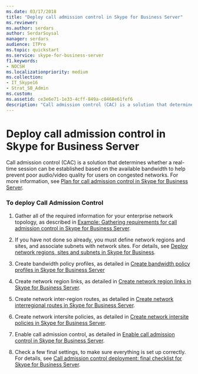 ```yaml
---
ms.date: 03/17/2018
title: "Deploy call admission control in Skype for Business Server"
ms.reviewer: 
ms.author: serdars
author: SerdarSoysal
manager: serdars
audience: ITPro
ms.topic: quickstart
ms.service: skype-for-business-server
f1.keywords:
- NOCSH
ms.localizationpriority: medium
ms.collection: 
- IT_Skype16
- Strat_SB_Admin
ms.custom: 
ms.assetid: ce3e6e71-1e33-4cff-849a-c0468e61fef6
description: "Call admission control (CAC) is a solution that determines whether a real-time session can be established based on the available bandwidth to help prevent poor audio/video quality for users on congested networks."
---
```


# Deploy call admission control in Skype for Business Server
 
Call admission control (CAC) is a solution that determines whether a real-time session can be established based on the available bandwidth to help prevent poor audio/video quality for users on congested networks. For more information, see [Plan for call admission control in Skype for Business Server](../../plan-your-deployment/enterprise-voice-solution/call-admission-control.md).
  
### To deploy Call Admission Control

1.  Gather all of the required information for your enterprise network topology, as described in [Example: Gathering requirements for call admission control in Skype for Business Server](../../plan-your-deployment/enterprise-voice-solution/example-gathering-requirements.md).
    
2. If you have not done so already, you must define network regions and sites, and associate subnets with network sites. For details, see [Deploy network regions, sites and subnets in Skype for Business](deploy-network.md).
    
3. Create bandwidth policy profiles, as detailed in [Create bandwidth policy profiles in Skype for Business Server](create-bandwidth-policy-profiles.md)
    
4. Create network region links, as detailed in [Create network region links in Skype for Business Server](create-network-region-links.md).
    
5. Create network inter-region routes, as detailed in [Create network interregional routes in Skype for Business Server](create-network-interregional-routes.md).
    
6. Create network intersite policies, as detailed in [Create network intersite policies in Skype for Business Server](create-network-intersite-policies.md).
    
7. Enable call admission control, as detailed in [Enable call admission control in Skype for Business Server](enable-call-admission-control.md).
    
8. Check a few final settings, to make sure everything is set up correctly. For details, see [Call admission control deployment: final checklist for Skype for Business Server](final-checklist.md).
    


